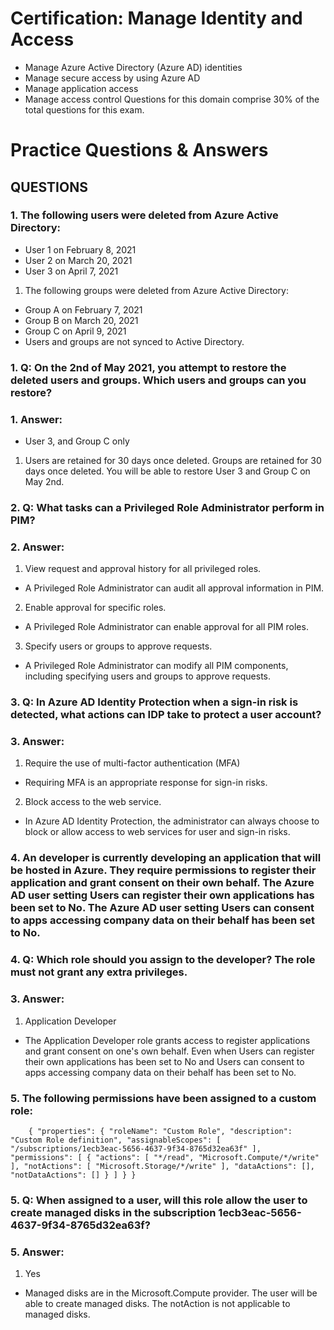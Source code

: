 # Certification:  Manage Identity and Access
- Manage Azure Active Directory (Azure AD) identities 
- Manage secure access by using Azure AD 
- Manage application access 
- Manage access control Questions for this domain comprise 30% of the total questions for this exam.
# Practice Questions & Answers 

## QUESTIONS 
### 1. The following users were deleted from Azure Active Directory:

- User 1 on February 8, 2021
- User 2 on March 20, 2021
- User 3 on April 7, 2021

1. The following groups were deleted from Azure Active Directory:

- Group A on February 7, 2021
- Group B on March 20, 2021
- Group C on April 9, 2021
- Users and groups are not synced to Active Directory.

### 1. Q: On the 2nd of May 2021, you attempt to restore the deleted users and groups. Which users and groups can you restore?

### 1. Answer:
- User 3, and Group C only
 1. Users are retained for 30 days once deleted. Groups are retained for 30 days once deleted. You will be able to restore User 3 and Group C on May 2nd.

### 2. Q: What tasks can a Privileged Role Administrator perform in PIM?

### 2. Answer:

1. View request and approval history for all privileged roles.
- A Privileged Role Administrator can audit all approval information in PIM.

2. Enable approval for specific roles.
- A Privileged Role Administrator can enable approval for all PIM roles.

3. Specify users or groups to approve requests.
- A Privileged Role Administrator can modify all PIM components, including specifying users and groups to approve requests.

### 3. Q: In Azure AD Identity Protection when a sign-in risk is detected, what actions can IDP take to protect a user account?
### 3. Answer: 
1. Require the use of multi-factor authentication (MFA)
- Requiring MFA is an appropriate response for sign-in risks.

2. Block access to the web service.
- In Azure AD Identity Protection, the administrator can always choose to block or allow access to web services for user and sign-in risks.

### 4. An developer is currently developing an application that will be hosted in Azure. They require permissions to register their application and grant consent on their own behalf. The Azure AD user setting Users can register their own applications has been set to No. The Azure AD user setting Users can consent to apps accessing company data on their behalf has been set to No.

### 4. Q: Which role should you assign to the developer? The role must not grant any extra privileges.
### 3. Answer: 

1. Application Developer
- The Application Developer role grants access to register applications and grant consent on one's own behalf. Even when Users can register their own applications has been set to No and Users can consent to apps accessing company data on their behalf has been set to No.

### 5. The following permissions have been assigned to a custom role:
`     {
    "properties": {
        "roleName": "Custom Role",
        "description": "Custom Role definition",
        "assignableScopes": [
            "/subscriptions/1ecb3eac-5656-4637-9f34-8765d32ea63f"
        ],
        "permissions": [
            {
                "actions": [
                    "*/read",
                    "Microsoft.Compute/*/write"
                ],
                "notActions": [
                    "Microsoft.Storage/*/write"
                ],
                "dataActions": [],
                "notDataActions": []
            }
        ]
    }
} `
### 5. Q: When assigned to a user, will this role allow the user to create managed disks in the subscription 1ecb3eac-5656-4637-9f34-8765d32ea63f?

### 5. Answer: 
1. Yes
- Managed disks are in the Microsoft.Compute provider. The user will be able to create managed disks. The notAction is not applicable to managed disks.